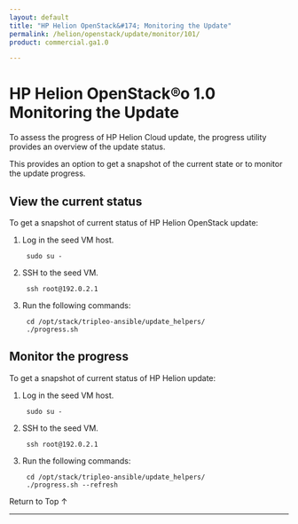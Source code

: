 ```yaml
---
layout: default
title: "HP Helion OpenStack&#174; Monitoring the Update"
permalink: /helion/openstack/update/monitor/101/
product: commercial.ga1.0

---
```

<!--PUBLISHED-->


<script>

function PageRefresh {
onLoad="window.refresh"
}

PageRefresh();

</script>
<!--
<p style="font-size: small;"> <a href="/helion/openstack/">&#9664; PREV | <a href="/helion/openstack/">&#9650; UP</a> | <a href="/helion/openstack/faq/">NEXT &#9654; </a></p>
-->
# HP Helion OpenStack&reg;o 1.0 Monitoring the Update

To assess the progress of HP Helion Cloud update, the progress utility provides an overview of the update status.    

This provides an option to get a snapshot of the current state or to monitor the update progress.


## View the current status

To get a snapshot of current status of HP Helion OpenStack update:

1. Log in the seed VM host.

		sudo su -

2. SSH to the seed VM.

		ssh root@192.0.2.1 

3. Run the following commands:

		cd /opt/stack/tripleo-ansible/update_helpers/
		./progress.sh

## Monitor the progress ## 

To get a snapshot of current status of HP Helion update:


1. Log in the seed VM host.

		sudo su -

2. SSH to the seed VM.

		ssh root@192.0.2.1 

3. Run the following commands:

		cd /opt/stack/tripleo-ansible/update_helpers/
		./progress.sh --refresh

<a href="#top" style="padding:14px 0px 14px 0px; text-decoration: none;"> Return to Top &#8593; </a>


----


